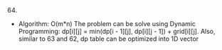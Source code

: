 64.

- Algorithm: O(m\*n)
  The problem can be solve using Dynamic Programming: dp[i][j] = min(dp[i - 1][j], dp[i][j - 1]) + grid[i][j]. Also, similar to 63 and 62, dp table can be optimized into 1D vector
